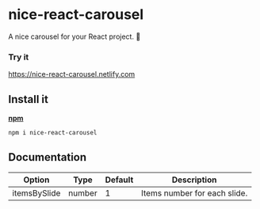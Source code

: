 # nice-react-carousel

A nice carousel for your React project. 🎠

### Try it  

https://nice-react-carousel.netlify.com

## Install it 


**[npm](https://www.npmjs.com/package/nice-react-carousel)**

```bash
npm i nice-react-carousel
```

## Documentation

| Option       | Type   |  Default | Description                  |
|--------------|--------|----------|------------------------------|
| itemsBySlide | number |  1       | Items number for each slide. |

